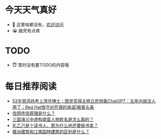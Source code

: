 # 今天天气真好
- 👋 这里啥都没有，[欢迎访问](https://zhangfeng-ola.github.io/)
- 😭 脑壳有点疼
<!---
- 👀 I’m interested in ...
- 🌱 I’m currently learning ...
- 💞️ I’m looking to collaborate on ...
- 📫 How to reach me ...
- 😇 I'm doing something ...

--->

# TODO 
- 😇 暂时没有要TODO的内容哦

<!---
zhangfeng-ola/zhangfeng-ola is a ✨ special ✨ repository because its `README.md` (this file) appears on your GitHub profile.
You can click the Preview link to take a look at your changes.
--->

# 每日推荐阅读
<!-- BLOG-POST-LIST:START -->
- [53岁周鸿祎考上清华博士；图灵奖得主杨立昆炮轰ChatGPT：五年内就没人用了；Red Hat恪守对开源的承诺|极客头条](https://blog.csdn.net/weixin_39786569/article/details/131429931)
- [信鸽传信原理是什么？](https://daily.zhihu.com/story/9763207)
- [三国演义中虚构南蛮人物姓名是怎么取的？](https://daily.zhihu.com/story/9763183)
- [孔乙己是个读书人，那为什么他还要偷书卖？](https://daily.zhihu.com/story/9763191)
- [徽派建筑和江南园林建筑的区别是什么？](https://daily.zhihu.com/story/9763213)
<!-- BLOG-POST-LIST:END -->
